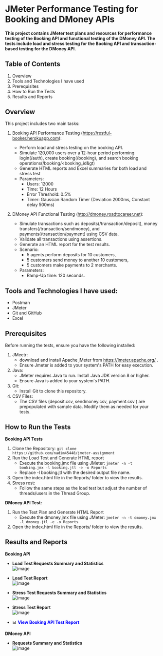 # JMeter Performance Testing for Booking and DMoney APIs

#### This project contains JMeter test plans and resources for performance testing of the Booking API and functional testing of the DMoney API. The tests include load and stress testing for the Booking API and transaction-based testing for the DMoney API.

## Table of Contents
1. Overview
2. Tools and Technologies I have used
3. Prerequisites
4. How to Run the Tests
5. Results and Reports

## Overview
This project includes two main tasks:
1. Booking API Performance Testing (https://restful-booker.herokuapp.com):
   - Perform load and stress testing on the booking API.
   - Simulate 120,000 users over a 12-hour period performing login(/auth), create booking(/booking), and search booking operations(/booking/<booking_id&gt)
   - Generate HTML reports and Excel summaries for both load and stress test
   - Parameters:
        - Users: 12000
        - Time: 12 Hours
        - Error Threshold: 0.5%
        - Timer: Gaussian Random Timer (Deviation 2000ms, Constant delay 500ms)
     
2. DMoney API Functional Testing (http://dmoney.roadtocareer.net):
   - Simulate transactions such as deposits(/transaction/deposit), money transfers(/transaction/sendmoney), and payments(/transaction/payment) using CSV data.
   - Validate all transactions using assertions.
   - Generate an HTML report for the test results.
   - Scenario:
        - 5 agents perform deposits for 10 customers,
        - 5 customers send money to another 10 customers,
        - 5 customers make payments to 2 merchants.
   - Parameters:
        - Ramp-Up time: 120 seconds.
  
## Tools and Technologies I have used:
   - Postman
   - JMeter
   - Git and GitHub
   - Excel

## Prerequisites
   Before running the tests, ensure you have the following installed:
   1. JMeetr:
      - download and install Apache jMeter from https://jmeter.apache.org/ .
      - Ensure Jmeter is added to your system's PATH for easy execution.
   2. Java:
       - JMeter requires Java to run. Install Java JDK version 8 or higher.
       - Ensure Java is added to your system's PATH.
   3. Git:
       - Install Git to clone this repository.
   4. CSV Files:
       - The CSV files (deposit.csv, sendmoney.csv, payment.csv ) are prepopulated with sample data. Modify them as needed for your tests.
  
  ## How to Run the Tests<br>
   **Booking API Tests**
  1. Clone the Repository: 
   ``` git clone https://github.com/nadim45448/jmeter-assignment ```
  3. Run the Load Test and Generate HTML report
     - Execute the booking.jmx file using JMeter:
      ``` jmeter -n -t booking.jmx -l booking.jtl -e -o Reports ```       
     - Replace -l booking.jtl with the desired output file name.
  4. Open the index.html file in the Reports/ folder to view the results.
  5. Stress rest:
     - Follow the same steps as the load test but adjust the number of threads/users in the Thread Group.
    
  **DMoney API Test:**
  1. Run the Test Plan and Generate HTML Report
     - Execute the dmoney.jmx file using JMeter: 
      ``` jmeter -n -t dmoney.jmx -l dmoney.jtl -e -o Reports ```
  2.   Open the index.html file in the Reports/ folder to view the results.

## Results and Reports
 **Booking API**
  - **Load Test Requests Summary and Statistics**<br>
   ![image](https://github.com/user-attachments/assets/fd1a5fb8-e1fb-4577-9ac5-74c26076bfd3)

  - **Load Test Report**<br>
    ![image](https://github.com/user-attachments/assets/74fcf2a0-9cf6-4496-bd0a-0c23fe8b3ce4)

  - **Stress Test Requests Summary and Statistics**<br>
    ![image](https://github.com/user-attachments/assets/dde3ed72-f577-435d-ac51-5c2cebd841cd)

  - **Stress Test Report**<br>
    ![image](https://github.com/user-attachments/assets/1e651f33-9ee7-4494-9334-dfcb6652b452)

  -  📊 **<a href="https://docs.google.com/spreadsheets/d/1RiA5yVRphnd3qsqWbvW6EX1ufnGRy2g9/edit?usp=drive_link&ouid=118234770235921726287&rtpof=true&sd=true" target="_blank" style="color: blue; text-decoration: none;">View Booking API Test Report</a>**



 **DMoney API**
  - **Requests Summary and Statistics**<br>
    ![image](https://github.com/user-attachments/assets/9e0faf5f-d827-41b3-b246-b36f61797fa9)




    


    
  


    

    

   

    





    
    
      
     
     
     
     
   





